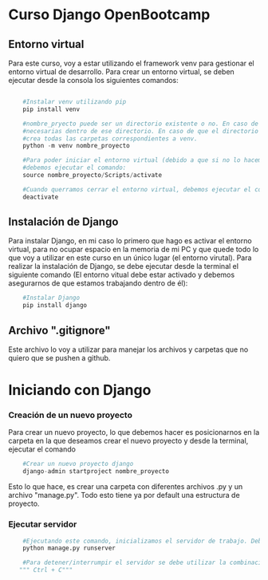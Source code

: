 # Curso Django OpenBootcamp

## Entorno virtual
Para este curso, voy a estar utilizando el framework venv para gestionar el entorno virtual de desarrollo. 
Para crear un entorno virtual, se deben ejecutar desde la consola los siguientes comandos:
```python

    #Instalar venv utilizando pip
    pip install venv

    #nombre_pryecto puede ser un directorio existente o no. En caso de que el directorio exista, se crean las carpetas 
    #necesarias dentro de ese directorio. En caso de que el directorio no exista, lo crea y dentro de él
    #crea todas las carpetas correspondientes a venv.
    python -m venv nombre_proyecto

    #Para poder iniciar el entorno virtual (debido a que si no lo hacemos, no podremos trabajar) con él
    #debemos ejecutar el comando:
    source nombre_proyecto/Scripts/activate 

    #Cuando querramos cerrar el entorno virtual, debemos ejecutar el comando:
    deactivate
```
## Instalación de Django

Para instalar Django, en mi caso lo primero que hago es activar el entorno virtual, para no ocupar espacio en la memoria de mi PC y que quede todo lo que voy a utilizar en este curso en un único lugar (el entorno virutal).
Para realizar la instalación de Django, se debe ejecutar desde la terminal el siguiente comando (El entorno vitual debe estar activado y debemos asegurarnos de que estamos trabajando dentro de él):

```python
    #Instalar Django
    pip install django
```

## Archivo ".gitignore"

Este archivo lo voy a utilizar para manejar los archivos y carpetas que no quiero que se pushen a github.

# Iniciando con Django

### Creación de un nuevo proyecto

Para crear un nuevo proyecto, lo que debemos hacer es posicionarnos en la carpeta en la que deseamos crear el nuevo proyecto y desde la terminal, ejecutar el comando

```python
    #Crear un nuevo proyecto django
    django-admin startproject nombre_proyecto
```

Esto lo que hace, es crear una carpeta con diferentes archivos .py y un archivo "manage.py". Todo esto tiene ya por default una estructura de proyecto.

### Ejecutar servidor

```python
    #Ejecutando este comando, inicializamos el servidor de trabajo. Debemos estar posicionados en la carpeta raíz del proyecto
    python manage.py runserver

    #Para detener/interrumpir el servidor se debe utilizar la combinación de teclas
   """ Ctrl + C""" 
```



